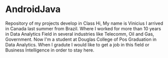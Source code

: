 # AndroidJava
Repository of my projects develop in Class
Hi, My name is Vinicius
I arrived in Canada last summer from Brazil. Where I worked for more than 10 years in Data Analytics Field in several industries like Telecomm, Oil and Gas, Government.
Now I'm a student at Douglas College of Pos Graduation in Data Analytics.
When I gradute I would like to get a job in this field or Business Intelligence in order to stay here.
